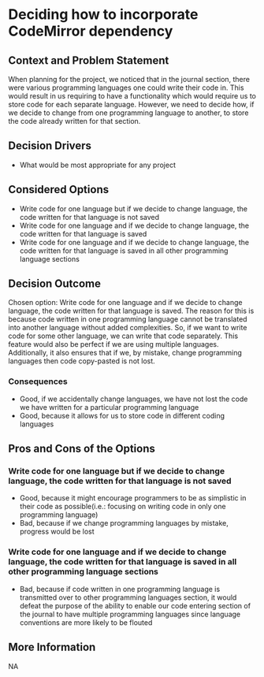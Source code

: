 # Deciding how to incorporate CodeMirror dependency

## Context and Problem Statement

When planning for the project, we noticed that in the journal section, there were various programming languages one could write their code in. This would result in us requiring to have a functionality which would require us to store code for each separate language. However, we need to decide how, if we decide to change from one programming language to another, to store the code already written for that section.

## Decision Drivers

* What would be most appropriate for any project


## Considered Options

* Write code for one language but if we decide to change language, the code written for that language is not saved
* Write code for one language and if we decide to change language, the code written for that language is saved
* Write code for one language and if we decide to change language, the code written for that language is saved in all other programming language sections

## Decision Outcome

Chosen option: Write code for one language and if we decide to change language, the code written for that language is saved.
The reason for this is because code written in one programming language cannot be translated into another language without added complexities. So, if we 
want to write code for some other language, we can write that code separately. This feature would also be perfect if we are using multiple languages. Additionally,
it also ensures that if we, by mistake, change programming languages then code copy-pasted is not lost.

### Consequences

* Good, if we accidentally change languages, we have not lost the code we have written for a particular programming language
* Good, because it allows for us to store code  in different coding languages


## Pros and Cons of the Options

### Write code for one language but if we decide to change language, the code written for that language is not saved
* Good, because it might encourage programmers to be as simplistic in their code as possible(i.e.: focusing on writing code in only one programming language)
* Bad, because if we change programming languages by mistake, progress would be lost
  
### Write code for one language and if we decide to change language, the code written for that language is saved in all other programming language sections
* Bad, because if code written in one programming language is transmitted over to other programming languages section, it would defeat the purpose of the ability to
enable our code entering section of the journal to have multiple programming languages since language conventions are more likely to be flouted  

## More Information
NA
